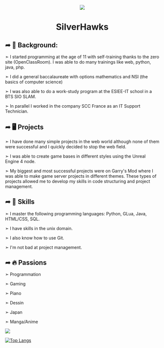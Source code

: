 <p align="center"> <img src="https://cdn.discordapp.com/avatars/768432966941540424/7f6f48965689c799d562c1ae6d06feff.png?size=12+" /> </p>

# <p align="center">SilverHawks</p>

## ➦ 🏫 Background:

➣ I started programming at the age of 11 with self-training thanks to the zero site (OpenClassRoom). I was able to do many trainings like web, python, java, php.

➣ I did a general baccalaureate with options mathematics and NSI (the basics of computer science)

➣ I was also able to do a work-study program at the ESIEE-IT school in a BTS SIO SLAM.

➣ In parallel I worked in the company SCC France as an IT Support Technician.

## ➦ 🖥️ Projects

➣ I have done many simple projects in the web world although none of them were successful and I quickly decided to stop the web field.

➣ I was able to create game bases in different styles using the Unreal Engine 4 node.

➣ My biggest and most successful projects were on Garry's Mod where I was able to make game server projects in different themes. These types of projects allowed me to develop my skills in code structuring and project management.

## ➦ 🔧 Skills

➣ I master the following programming languages: Python, GLua, Java, HTML/CSS, SQL.

➣ I have skills in the unix domain.

➣ I also know how to use Git.

➣ I'm not bad at project management.

## ➦ 🔥 Passions

➣ Programmation

➣ Gaming

➣ Piano

➣ Dessin

➣ Japan

➣ Manga/Anime

![](https://github-readme-stats.vercel.app/api?username=silverhawks1010&show_icons=true&theme=radical)

[![Top Langs](https://github-readme-stats.vercel.app/api/top-langs/?username=silverhawks1010)](https://github.com/silverhawks1010/github-readme-stats)
